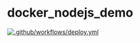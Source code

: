 # docker_nodejs_demo

[![.github/workflows/deploy.yml](https://github.com/subhash403/github-cr/actions/workflows/deploy.yml/badge.svg)](https://github.com/subhash403/github-cr/actions/workflows/deploy.yml)

